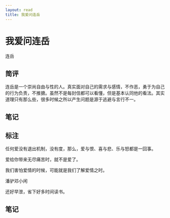 ```yaml
---
layout: read
title: 我爱问连岳
---
```


# 我爱问连岳

连岳

## 简评
连岳是一个崇尚自由与性的人。真实面对自己的需求与感情，不作恶，勇于为自己的行为负责，不推搪。虽然不是每封信都可以看懂，但是基本认同他的看法。其实道理只有那么些，很多时候之所以产生问题是源于逃避与言行不一。

## 笔记

## 标注
任何爱没有退出机制，没有度，那么，爱与恨、喜与悲、乐与怒都是一回事。

爱给你带来无尽痛苦时，就不是爱了。

我们害怕爱情的时候，可能就是我们了解爱情之时。

潘驴邓小闲

还好早泄，省下好多时间读书。



## 笔记
